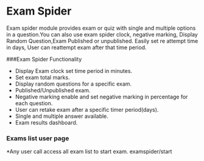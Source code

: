 # Exam Spider
Exam spider module provides exam or quiz with single and multiple options 
in a question.You can also use exam spider clock, negative marking,
Display Random Question,Exam Published or unpublished. Easily set re attempt
time in days, User can reattempt exam after that time period.


###Exam Spider Functionality
 * Display Exam clock set time period in minutes.
 * Set exam total marks.
 * Display random questions for a specific exam.
 * Published/Unpublished exam.
 * Negative marking enable and set negative marking in percentage for each question.
 * User can retake exam after a specific timer period(days).
 * Single and multiple answer available.
 * Exam results dashboard.

 ### Exams list user page
 *Any user call access all exam list to start exam.
examspider/start